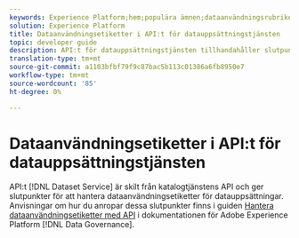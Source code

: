 ```yaml
---
keywords: Experience Platform;hem;populära ämnen;dataanvändningsrubriker;katalogtjänst
solution: Experience Platform
title: Dataanvändningsetiketter i API:t för datauppsättningstjänsten
topic: developer guide
description: API:t för datauppsättningstjänsten tillhandahåller slutpunkter för att hantera dataanvändningsetiketter för datauppsättningar.
translation-type: tm+mt
source-git-commit: a1103bfbf79f9c87bac5b113c01386a6fb8950e7
workflow-type: tm+mt
source-wordcount: '85'
ht-degree: 0%

---
```



# Dataanvändningsetiketter i API:t för datauppsättningstjänsten

API:t [!DNL Dataset Service] är skilt från katalogtjänstens API och ger slutpunkter för att hantera dataanvändningsetiketter för datauppsättningar. Anvisningar om hur du anropar dessa slutpunkter finns i guiden [Hantera dataanvändningsetiketter med API](../../data-governance/labels/dataset-api.md) i dokumentationen för Adobe Experience Platform [!DNL Data Governance].